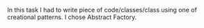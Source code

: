 In this task I had to write piece of code/classes/class using one of creational patterns. I chose Abstract Factory.
